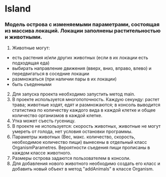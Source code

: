 # Island
### Mодель острова с изменяемыми параметрами, состоящая из массива локаций. Локации заполнены растительностью и животными.

1. Животные могут:
- есть растения и/или других животных (если в их локации есть подходящая еда)
- выбирать направление движения (вверх, вниз, вправо, влево) и передвигаться в соседние локации
- размножаться (при наличии пары в их локации)
- быть съеденными

2. Для запуска проекта необходимо запустить метод main.
3. В проекте используется многопоточность. Каждую секунду: растет трава; животные ходят, едят и размножаются; в консоль выводится статистика по количеству каждого вида в каждой клетке и общее количество организмов в каждой клетке.
4. Утка может съесть гусеницу.
5. В проекте не используется: скорость животных, животные не могут умереть от голода, нет условия остановки программы.
5. Параметры животных (Вес, макс. количество, скорость, необходимое количество пищи) вынесены в отдельный класс OrganismParametres. Вероятности съедения пищи прописаны в каждом классе животного.
6. Размеры острова задаются пользователем в консоли.
7. Для добавления нового животного необходимо создать его класс и добавить новый объект в метод "addAnimals" в классе Organism.

